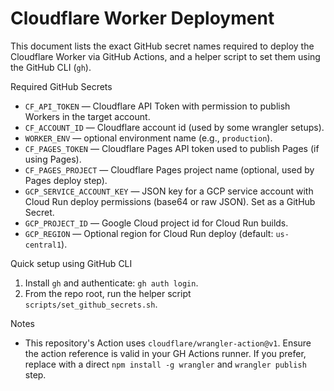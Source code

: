 # Cloudflare Worker Deployment

This document lists the exact GitHub secret names required to deploy the Cloudflare Worker via GitHub Actions, and a helper script to set them using the GitHub CLI (`gh`).

Required GitHub Secrets

- `CF_API_TOKEN` — Cloudflare API Token with permission to publish Workers in the target account.
- `CF_ACCOUNT_ID` — Cloudflare account id (used by some wrangler setups).
- `WORKER_ENV` — optional environment name (e.g., `production`).
- `CF_PAGES_TOKEN` — Cloudflare Pages API token used to publish Pages (if using Pages).
- `CF_PAGES_PROJECT` — Cloudflare Pages project name (optional, used by Pages deploy step).
- `GCP_SERVICE_ACCOUNT_KEY` — JSON key for a GCP service account with Cloud Run deploy permissions (base64 or raw JSON). Set as a GitHub Secret.
- `GCP_PROJECT_ID` — Google Cloud project id for Cloud Run builds.
- `GCP_REGION` — Optional region for Cloud Run deploy (default: `us-central1`).

Quick setup using GitHub CLI
1. Install `gh` and authenticate: `gh auth login`.
2. From the repo root, run the helper script `scripts/set_github_secrets.sh`.

Notes
- This repository's Action uses `cloudflare/wrangler-action@v1`. Ensure the action reference is valid in your GH Actions runner. If you prefer, replace with a direct `npm install -g wrangler` and `wrangler publish` step.

